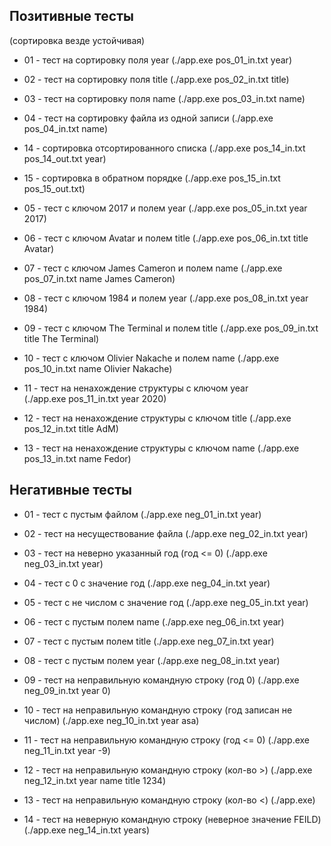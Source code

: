## Позитивные тесты 
 (сортировка везде устойчивая)

- 01 - тест на сортировку поля year 
	(./app.exe pos_01_in.txt year)
- 02 - тест на сортировку поля title 
	(./app.exe pos_02_in.txt title)
- 03 - тест на сортировку поля name 
	(./app.exe pos_03_in.txt name)
- 04 - тест на сортировку файла из одной записи
	(./app.exe pos_04_in.txt name)
- 14 - сортировка отсортированного списка
	(./app.exe pos_14_in.txt pos_14_out.txt year)
- 15 - сортировка в обратном порядке
	(./app.exe pos_15_in.txt pos_15_out.txt)

- 05 - тест с ключом 2017 и полем year 
	(./app.exe pos_05_in.txt year 2017)
- 06 - тест с ключом Avatar и полем title 
	(./app.exe pos_06_in.txt title Avatar)
- 07 - тест с ключом James Cameron и полем name 
	(./app.exe pos_07_in.txt name James Cameron)
- 08 - тест с ключом 1984 и полем year 
	(./app.exe pos_08_in.txt year 1984)
- 09 - тест с ключом The Terminal и полем title 
	(./app.exe pos_09_in.txt title The Terminal)
- 10 - тест с ключом Olivier Nakache и полем name 
	(./app.exe pos_10_in.txt name Olivier Nakache)
- 11 - тест на ненахождение структуры с ключом year  
	(./app.exe pos_11_in.txt year 2020)
- 12 - тест на ненахождение структуры с ключом title 
	(./app.exe pos_12_in.txt title AdM)
- 13 - тест на ненахождение структуры с ключом name
        (./app.exe pos_13_in.txt name Fedor)

## Негативные тесты
- 01 - тест с пустым файлом
	(./app.exe neg_01_in.txt year)
- 02 - тест на несуществование файла
	(./app.exe neg_02_in.txt year)
- 03 - тест на неверно указанный год (год <= 0)
	(./app.exe neg_03_in.txt year)
- 04 - тест с 0 с значение год
	(./app.exe neg_04_in.txt year)
- 05 - тест с не числом с значение год
	(./app.exe neg_05_in.txt year)
- 06 - тест с пустым полем name
	(./app.exe neg_06_in.txt year)
- 07 - тест с пустым полем title
	(./app.exe neg_07_in.txt year)
- 08 - тест с пустым полем year
	(./app.exe neg_08_in.txt year)

- 09 - тест на неправильную командную строку (год 0)
	(./app.exe neg_09_in.txt year 0)
- 10 - тест на неправильную командную строку (год записан не числом)
	(./app.exe neg_10_in.txt year asa)
- 11 - тест на неправильную командную строку (год <= 0)
	(./app.exe neg_11_in.txt year -9)
- 12 -  тест на неправильную командную строку (кол-во >)
	(./app.exe neg_12_in.txt year name title 1234)
- 13 -  тест на неправильную командную строку (кол-во <)
     (./app.exe)
- 14 - тест на неверную командную строку (неверное значение FEILD)
	(./app.exe neg_14_in.txt years)
